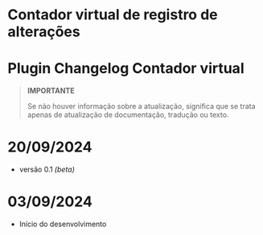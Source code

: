 # Contador virtual de registro de alterações

# Plugin Changelog Contador virtual

>**IMPORTANTE**
>
>Se não houver informação sobre a atualização, significa que se trata apenas de atualização de documentação, tradução ou texto.

# 20/09/2024

- versão 0.1 *(beta)*

# 03/09/2024

- Início do desenvolvimento
